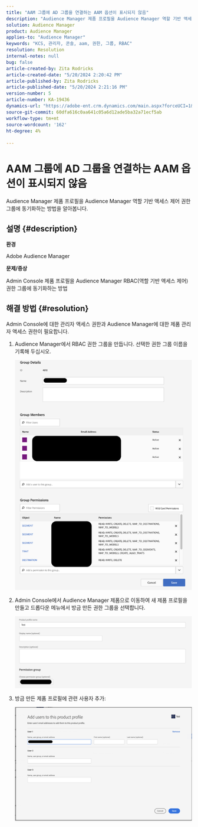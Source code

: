 ```yaml
---
title: "AAM 그룹에 AD 그룹을 연결하는 AAM 옵션이 표시되지 않음"
description: "Audience Manager 제품 프로필을 Audience Manager 역할 기반 액세스 제어 권한 그룹에 동기화하는 방법을 알아봅니다."
solution: Audience Manager
product: Audience Manager
applies-to: "Audience Manager"
keywords: "KCS, 관리자, 콘솔, aam, 권한, 그룹, RBAC"
resolution: Resolution
internal-notes: null
bug: false
article-created-by: Zita Rodricks
article-created-date: "5/20/2024 2:20:42 PM"
article-published-by: Zita Rodricks
article-published-date: "5/20/2024 2:21:16 PM"
version-number: 5
article-number: KA-19436
dynamics-url: "https://adobe-ent.crm.dynamics.com/main.aspx?forceUCI=1&pagetype=entityrecord&etn=knowledgearticle&id=3ee60122-b416-ef11-9f8a-6045bd026dc7"
source-git-commit: 60dfa616c0aa641c05a6d12ade5ba32a71ecf5ab
workflow-type: tm+mt
source-wordcount: '162'
ht-degree: 4%

---
```


# AAM 그룹에 AD 그룹을 연결하는 AAM 옵션이 표시되지 않음


Audience Manager 제품 프로필을 Audience Manager 역할 기반 액세스 제어 권한 그룹에 동기화하는 방법을 알아봅니다.

## 설명 {#description}


<b>환경</b>

Adobe Audience Manager



<b>문제/증상</b>

Admin Console 제품 프로필을 Audience Manager RBAC(역할 기반 액세스 제어) 권한 그룹에 동기화하는 방법


## 해결 방법 {#resolution}


Admin Console에 대한 관리자 액세스 권한과 Audience Manager에 대한 제품 관리자 액세스 권한이 필요합니다.

1. Audience Manager에서 RBAC 권한 그룹을 만듭니다. 선택한 권한 그룹 이름을 기록해 두십시오.



   ![](assets/5a5b40de-a9cf-ec11-a7b5-00224809c196.png)
2. Admin Console에서 Audience Manager 제품으로 이동하여 새 제품 프로필을 만들고 드롭다운 메뉴에서 방금 만든 권한 그룹을 선택합니다.



   ![](assets/2689da02-aacf-ec11-a7b5-00224809c196.png)
3. 방금 만든 제품 프로필에 관련 사용자 추가:



   ![](assets/6a896e46-aacf-ec11-a7b5-00224809c196.png)



